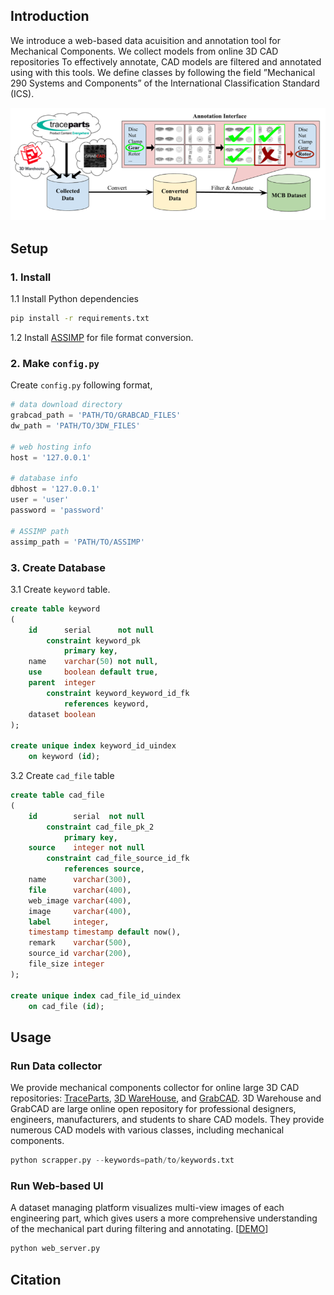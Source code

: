 ## Introduction
We introduce a web-based data acuisition and annotation tool for Mechanical Components. We collect models from online 3D CAD repositories To effectively annotate, CAD models are filtered and annotated using with this tools. We define classes by following the field ”Mechanical 290 Systems and Components” of the International Classification Standard (ICS).

![overview](overview.png)

## Setup
### 1. Install
1.1 Install Python dependencies
```Bash
pip install -r requirements.txt
```
1.2 Install [ASSIMP](https://github.com/assimp/assimp) for file format conversion.

### 2. Make `config.py`
Create `config.py` following format,
```Python
# data download directory
grabcad_path = 'PATH/TO/GRABCAD_FILES'
dw_path = 'PATH/TO/3DW_FILES'

# web hosting info
host = '127.0.0.1'

# database info
dbhost = '127.0.0.1'
user = 'user'
password = 'password'

# ASSIMP path
assimp_path = 'PATH/TO/ASSIMP'
```

### 3. Create Database
3.1 Create `keyword` table.
```SQL
create table keyword
(
    id      serial      not null
        constraint keyword_pk
            primary key,
    name    varchar(50) not null,
    use     boolean default true,
    parent  integer
        constraint keyword_keyword_id_fk
            references keyword,
    dataset boolean
);

create unique index keyword_id_uindex
    on keyword (id);
```
3.2 Create `cad_file` table
```SQL
create table cad_file
(
    id        serial  not null
        constraint cad_file_pk_2
            primary key,
    source    integer not null
        constraint cad_file_source_id_fk
            references source,
    name      varchar(300),
    file      varchar(400),
    web_image varchar(400),
    image     varchar(400),
    label     integer,
    timestamp timestamp default now(),
    remark    varchar(500),
    source_id varchar(200),
    file_size integer
);

create unique index cad_file_id_uindex
    on cad_file (id);
```
## Usage
### Run Data collector
We provide mechanical components collector for online large 3D CAD repositories: [TraceParts](https://www.traceparts.com/), [3D WareHouse](https://3dwarehouse.sketchup.com/), and [GrabCAD](https://grabcad.com/). 3D Warehouse and GrabCAD are large online open repository for professional designers, engineers, manufacturers, and students to share CAD models. They provide numerous CAD models with various classes, including mechanical components.
```Python
python scrapper.py --keywords=path/to/keywords.txt
```
### Run Web-based UI
A dataset managing platform visualizes multi-view images of each engineering part, which gives users a more comprehensive understanding of the mechanical part during filtering and annotating. [[DEMO](http://68.50.194.108/taxonomy_viewer?category=70&subcategory=0)]
```Python
python web_server.py
```

## Citation
